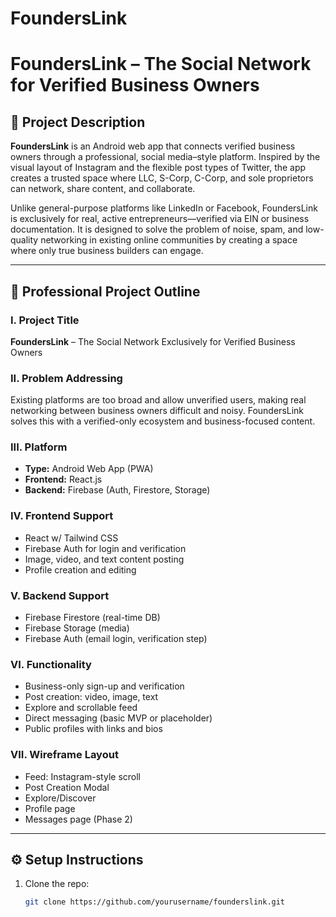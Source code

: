 # FoundersLink
# FoundersLink – The Social Network for Verified Business Owners

## 🧠 Project Description

**FoundersLink** is an Android web app that connects verified business owners through a professional, social media–style platform. Inspired by the visual layout of Instagram and the flexible post types of Twitter, the app creates a trusted space where LLC, S-Corp, C-Corp, and sole proprietors can network, share content, and collaborate.

Unlike general-purpose platforms like LinkedIn or Facebook, FoundersLink is exclusively for real, active entrepreneurs—verified via EIN or business documentation. It is designed to solve the problem of noise, spam, and low-quality networking in existing online communities by creating a space where only true business builders can engage.

---

## 📝 Professional Project Outline

### I. Project Title  
**FoundersLink** – The Social Network Exclusively for Verified Business Owners

### II. Problem Addressing  
Existing platforms are too broad and allow unverified users, making real networking between business owners difficult and noisy. FoundersLink solves this with a verified-only ecosystem and business-focused content.

### III. Platform  
- **Type:** Android Web App (PWA)
- **Frontend:** React.js  
- **Backend:** Firebase (Auth, Firestore, Storage)  

### IV. Frontend Support  
- React w/ Tailwind CSS  
- Firebase Auth for login and verification  
- Image, video, and text content posting  
- Profile creation and editing

### V. Backend Support  
- Firebase Firestore (real-time DB)
- Firebase Storage (media)
- Firebase Auth (email login, verification step)

### VI. Functionality  
- Business-only sign-up and verification
- Post creation: video, image, text
- Explore and scrollable feed
- Direct messaging (basic MVP or placeholder)
- Public profiles with links and bios

### VII. Wireframe Layout  
- Feed: Instagram-style scroll  
- Post Creation Modal  
- Explore/Discover  
- Profile page  
- Messages page (Phase 2)

---

## ⚙️ Setup Instructions

1. Clone the repo:
   ```bash
   git clone https://github.com/yourusername/founderslink.git
